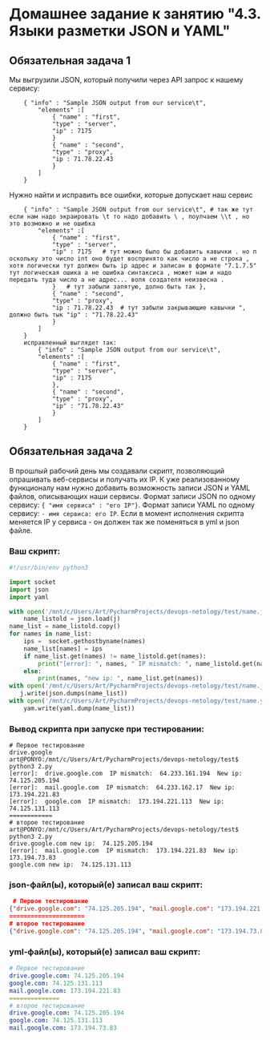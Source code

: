 # Домашнее задание к занятию "4.3. Языки разметки JSON и YAML"


## Обязательная задача 1
Мы выгрузили JSON, который получили через API запрос к нашему сервису:
```
    { "info" : "Sample JSON output from our service\t", 
        "elements" :[
            { "name" : "first",
            "type" : "server",
            "ip" : 7175 
            }   
            { "name" : "second",
            "type" : "proxy",
            "ip : 71.78.22.43 
            }
        ]
    }
```
  Нужно найти и исправить все ошибки, которые допускает наш сервис
```
    { "info" : "Sample JSON output from our service\t", # так же тут если нам надо экраировать \t то надо добавить \ , поулчаем \\t , но это возможно и не ошибка
        "elements" :[
            { "name" : "first",
            "type" : "server",
            "ip" : 7175   # тут можно было бы добавить кавычки . но п оскольку это число int оно будет воспринято как число а не строка , хотя логически тут должен быть ip адрес и записан в формате "7.1.7.5" тут логическая ошика а не ошибка синтаксиса , может нам и надо передать туда число а не адрес... воля создателя неизвесна .
            }   # тут забыли запятую, долно быть так },
            { "name" : "second",
            "type" : "proxy",
            "ip : 71.78.22.43  # тут забыли закрывающие кавычки ", должно быть тык "ip" : "71.78.22.43"
            }
        ]
    }
    исправленный выглядет так:
        { "info" : "Sample JSON output from our service\t", 
        "elements" :[
            { "name" : "first", 
            "type" : "server", 
            "ip" : 7175
            },
            { "name" : "second", 
            "type" : "proxy", 
            "ip" : "71.78.22.43"
            }
        ]
    }
```

## Обязательная задача 2
В прошлый рабочий день мы создавали скрипт, позволяющий опрашивать веб-сервисы и получать их IP. К уже реализованному функционалу нам нужно добавить возможность записи JSON и YAML файлов, описывающих наши сервисы. Формат записи JSON по одному сервису: `{ "имя сервиса" : "его IP"}`. Формат записи YAML по одному сервису: `- имя сервиса: его IP`. Если в момент исполнения скрипта меняется IP у сервиса - он должен так же поменяться в yml и json файле.

### Ваш скрипт:
```python
#!/usr/bin/env python3

import socket
import json
import yaml

with open('/mnt/c/Users/Art/PycharmProjects/devops-netology/test/name.json', 'r') as j:
    name_listold = json.load(j)
name_list = name_listold.copy()
for names in name_list:
    ips =  socket.gethostbyname(names)
    name_list[names] = ips
    if name_list.get(names) != name_listold.get(names):
        print("[error]: ", names, " IP mismatch: ", name_listold.get(names), " New ip: ", name_list.get(names),)
    else:
        print(names, "new ip: ", name_list.get(names))
with open('/mnt/c/Users/Art/PycharmProjects/devops-netology/test/name.json', 'w') as j:
   j.write(json.dumps(name_list))
with open('/mnt/c/Users/Art/PycharmProjects/devops-netology/test/name.yaml', 'w') as yam:
    yam.write(yaml.dump(name_list))

```

### Вывод скрипта при запуске при тестировании:
```
# Первое тестирование
drive.google
art@PONYO:/mnt/c/Users/Art/PycharmProjects/devops-netology/test$ python3 2.py
[error]:  drive.google.com  IP mismatch:  64.233.161.194  New ip:  74.125.205.194
[error]:  mail.google.com  IP mismatch:  64.233.162.17  New ip:  173.194.221.83
[error]:  google.com  IP mismatch:  173.194.221.113  New ip:  74.125.131.113
============  
# второе тестирование
art@PONYO:/mnt/c/Users/Art/PycharmProjects/devops-netology/test$ python3 2.py
drive.google.com new ip:  74.125.205.194
[error]:  mail.google.com  IP mismatch:  173.194.221.83  New ip:  173.194.73.83
google.com new ip:  74.125.131.113

```

### json-файл(ы), который(е) записал ваш скрипт:
```json 
 # Первое тестирование
{"drive.google.com": "74.125.205.194", "mail.google.com": "173.194.221.83", "google.com": "74.125.131.113"}  
=====================
# второе тестирование
{"drive.google.com": "74.125.205.194", "mail.google.com": "173.194.73.83", "google.com": "74.125.131.113"}
```

### yml-файл(ы), который(е) записал ваш скрипт:
```yaml 
# Первое тестирование
drive.google.com: 74.125.205.194
google.com: 74.125.131.113
mail.google.com: 173.194.221.83
==============
# второе тестирование
drive.google.com: 74.125.205.194
google.com: 74.125.131.113
mail.google.com: 173.194.73.83

```
